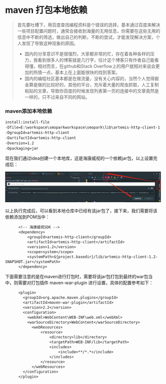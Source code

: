 # maven 打包本地依赖

> 首先要吐槽下，用百度查找编程资料是个错误的选择，基本通过百度来解决一些项目配置问题时，通常会接收到海量的无用信息，你需要在这些无用的信息中不断的筛选，做出自己的判断，不断的尝试，才能发现解决方案，个人发现了导致这种现象的原因。
>
> * 国内的分享意识不是很强烈，大家都非常的忙，存在着各种各样的压力，我看到很多人的博客就是几行字，估计这个博客只有作者自己能看得懂，相对而言，在github和Stack Overflow上的用户就相对来说会更加的热情一点，基本上在上面能很快的找到答案。
> * 国内的编程社区基本都是在做流量，没有关心内容的，当然个人觉得掘金算是做的比较好的，其他的平台，充斥着大量的爬虫抓取，人工复制粘贴的文章，导致你百度的时候发现列表第一页的连接中的文章竟然是一样的，只不过来自不同的网站。

### maven添加本地依赖

```bash
install:install-file   
-Dfile=E:\workspace\smoparkworkspace\smopark\lib\artemis-http-client-1.2-SNAPSHOT.jar  
-DgroupId=artemis-http-client  
-DartifactId=artemis-http-client  
-Dversion=1.2  
-Dpackaging=jar
```

现在我们通过idea创建一个本地库，这是海康威视的一个依赖jar包，以上设置完成后：

![](../.gitbook/assets/image%20%281%29.png)

以上执行完成后，可以看到本地仓库中已经有该jar包了，接下来，我们需要将该依赖添加到POM当中：

```markup
	  <!-- 海康威视SDK -->
	  <dependency>
		  <groupId>artemis-http-client</groupId>
		  <artifactId>artemis-http-client</artifactId>
		  <version>1.2</version>
		  <scope>system</scope>
		  <systemPath>${project.basedir}/lib/artemis-http-client-1.2-SNAPSHOT.jar</systemPath>
	  </dependency>
```

下面需要注意的是在maven进行打包时，需要将该jar包打包到最终的war包当中，则需要对打包插件 maven-war-plugin 进行设置，具体的配置参考如下：

```markup
      <plugin>
        <groupId>org.apache.maven.plugins</groupId>
        <artifactId>maven-war-plugin</artifactId>
        <version>2.2</version>
        <configuration>
          <webXml>WebContent\WEB-INF\web.xml</webXml>
          <warSourceDirectory>WebContent</warSourceDirectory>
			<webResources>
				<resource>
					<directory>lib</directory>
					<targetPath>WEB-INF/lib</targetPath>
					<includes>
						<include>**/*.*</include>
					</includes>
				</resource>
			</webResources>
        </configuration>
      </plugin>
```


